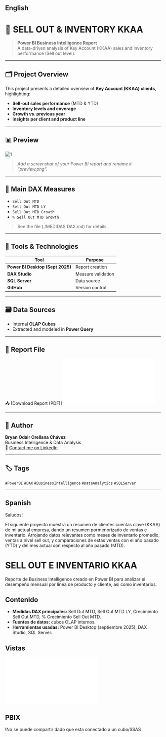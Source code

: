 
## English
# 🧠 SELL OUT & INVENTORY KKAA

> **Power BI Business Intelligence Report**  
> A data-driven analysis of Key Account (KKAA) sales and inventory performance (Sell out level).

---

## 🗂️ Project Overview
This project presents a detailed overview of **Key Account (KKAA) clients**, highlighting:
- **Sell-out sales performance** (MTD & YTD)
- **Inventory levels and coverage**
- **Growth vs. previous year**
- **Insights per client and product line**

---

## 📊 Preview
<img width="487" height="397" alt="1" src="https://github.com/user-attachments/assets/45d221ed-f875-40db-9bea-1b04ae358331" />

> *Add a screenshot of your Power BI report and rename it “preview.png”.*

---

## 🧮 Main DAX Measures
- `Sell Out MTD`  
- `Sell Out MTD LY`  
- `Sell Out MTD Growth`  
- `% Sell Out MTD Growth`

> See the file (./MEDIDAS DAX.md) for details.

---

## 🧰 Tools & Technologies
| Tool | Purpose |
|------|----------|
| **Power BI Desktop (Sept 2025)** | Report creation |
| **DAX Studio** | Measure validation |
| **SQL Server** | Data source |
| **GitHub** | Version control |

---

## 🗃️ Data Sources
- Internal **OLAP Cubes**
- Extracted and modeled in **Power Query**

---

## 📄 Report File
📥 [Download Report (PDF)]![Vista principal](./SellOuteInventario_KKAA.pdf)

---

## 💬 Author
**Bryan Odair Orellana Chávez**  
Business Intelligence & Data Analysis  
📧 [Contact me on LinkedIn](https://www.linkedin.com/in/bryanxavez)

---

## 🏷️ Tags
`#PowerBI` `#DAX` `#BusinessIntelligence` `#DataAnalytics` `#SQLServer`

---

## Spanish
Saludos!

El siguiente proyecto muestra un resumen de clientes cuentas clave (KKAA) de mi actual empresa, dando un resumen pormenorizado de ventas e inventario. Arrojando datos relevantes como meses de inventario promedio, ventas a nivel sell out, y comparaciones de estas ventas con el año pasado (YTD) y del mes actual con respecto al año pasado (MTD).

# SELL OUT E INVENTARIO KKAA
Reporte de Business Intelligence creado en Power BI para analizar el desempeño mensual por linea de producto y cliente, asi como inventarios.

## Contenido
- **Medidas DAX principales:** Sell Out MTD, Sell Out MTD LY, Crecimiento Sell Out MTD, % Crecimiento Sell Out MTD.
- **Fuentes de datos:** cubos OLAP internos.
- **Herramientas usadas:** Power BI Desktop (septiembre 2025), DAX Studio, SQL Server.

## Vistas
![Vista principal](./SellOuteInventario_KKAA.pdf)

## PBIX
!No se puede compartir dado que esta conectado a un cubo/SSAS




